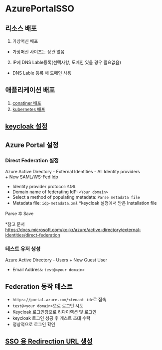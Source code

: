 # AzurePortalSSO
## 리소스 배포
1. 가상머신 배포
- 가상머신 사이즈는 상관 없음
2. IP에 DNS Lable등록(선택사항, 도메인 있을 경우 필요없음)
- DNS Lable 등록 해 도메인 사용
## 애플리케이션 배포
1. [conatiner 배포](./platform/container)
2. [kubernetes 배포](./platform/kubernetes)
## [keycloak 설정](./keycloak/)
## Azure Portal 설정
### Direct Federation 설정
Azure Active Directory - External Identities - All Identity providers  
\+ New SAML/WS-Fed Idp
- Identity provider protocol: `SAML`
- Domain name of federating IdP: `<Your domain>`
- Select a method of populating metadata: `Parse metadata file`
- Metadata file: `idp-metadata.xml` *keycloak 설정에서 받은 Installation file  

Parse 후 Save  

*참고 문서  
https://docs.microsoft.com/ko-kr/azure/active-directory/external-identities/direct-federation

### 테스트 유저 생성
Azure Active Directory - Users
\+ New Guest User

- Email Address: `test@<your domain>`

## Federation 동작 테스트

- `https://portal.azure.com/<tenant id>`로 접속  
- `test@<your domain>`으로 로그인 시도  
- Keycloak 로그인창으로 리다이렉션 및 로그인
- keycloak 로그인 성공 후 게스트 초대 수락
- 정상적으로 로그인 확인

## [SSO 용 Redirection URL 생성](redirect_url)
